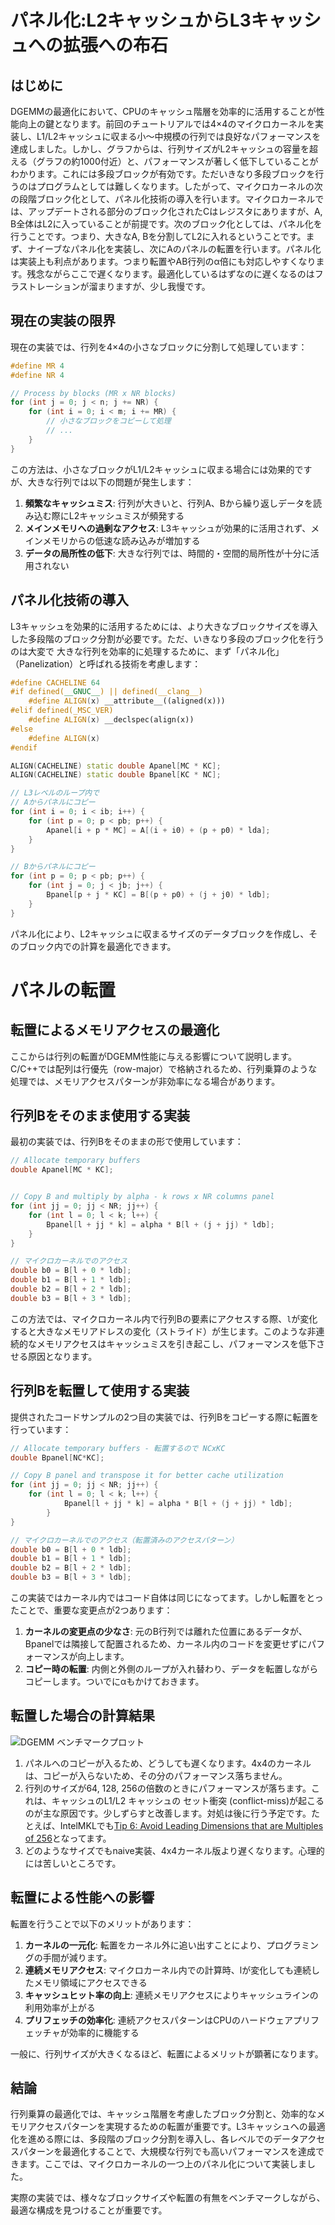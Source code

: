 # パネル化:L2キャッシュからL3キャッシュへの拡張への布石

## はじめに

DGEMMの最適化において、CPUのキャッシュ階層を効率的に活用することが性能向上の鍵となります。前回のチュートリアルでは4×4のマイクロカーネルを実装し、L1/L2キャッシュに収まる小～中規模の行列では良好なパフォーマンスを達成しました。しかし、グラフからは、行列サイズがL2キャッシュの容量を超える（グラフの約1000付近）と、パフォーマンスが著しく低下していることがわかります。これには多段ブロックが有効です。ただいきなり多段ブロックを行うのはプログラムとしては難しくなります。したがって、マイクロカーネルの次の段階ブロック化として、パネル化技術の導入を行います。マイクロカーネルでは、アップデートされる部分のブロック化されたCはレジスタにありますが、A, B全体はL2に入っていることが前提です。次のブロック化としては、パネル化を行うことです。つまり、大きなA, Bを分割してL2に入れるということです。まず、ナイーブなパネル化を実装し、次にAのパネルの転置を行います。パネル化は実装上も利点があります。つまり転置やAB行列のα倍にも対応しやすくなります。残念ながらここで遅くなります。最適化しているはずなのに遅くなるのはフラストレーションが溜まりますが、少し我慢です。

## 現在の実装の限界

現在の実装では、行列を4×4の小さなブロックに分割して処理しています：

```cpp
#define MR 4
#define NR 4

// Process by blocks (MR x NR blocks)
for (int j = 0; j < n; j += NR) {
    for (int i = 0; i < m; i += MR) {
        // 小さなブロックをコピーして処理
        // ...
    }
}
```

この方法は、小さなブロックがL1/L2キャッシュに収まる場合には効果的ですが、大きな行列では以下の問題が発生します：

1. **頻繁なキャッシュミス**: 行列が大きいと、行列A、Bから繰り返しデータを読み込む際にL2キャッシュミスが頻発する
2. **メインメモリへの過剰なアクセス**: L3キャッシュが効果的に活用されず、メインメモリからの低速な読み込みが増加する
3. **データの局所性の低下**: 大きな行列では、時間的・空間的局所性が十分に活用されない

## パネル化技術の導入

L3キャッシュを効果的に活用するためには、より大きなブロックサイズを導入した多段階のブロック分割が必要です。ただ、いきなり多段のブロック化を行うのは大変で
大きな行列を効率的に処理するために、まず「パネル化」（Panelization）と呼ばれる技術を考慮します：

```cpp
#define CACHELINE 64
#if defined(__GNUC__) || defined(__clang__)
    #define ALIGN(x) __attribute__((aligned(x)))
#elif defined(_MSC_VER)
    #define ALIGN(x) __declspec(align(x))
#else
    #define ALIGN(x)
#endif

ALIGN(CACHELINE) static double Apanel[MC * KC];
ALIGN(CACHELINE) static double Bpanel[KC * NC];

// L3レベルのループ内で
// Aからパネルにコピー
for (int i = 0; i < ib; i++) {
    for (int p = 0; p < pb; p++) {
        Apanel[i + p * MC] = A[(i + i0) + (p + p0) * lda];
    }
}

// Bからパネルにコピー
for (int p = 0; p < pb; p++) {
    for (int j = 0; j < jb; j++) {
        Bpanel[p + j * KC] = B[(p + p0) + (j + j0) * ldb];
    }
}
```

パネル化により、L2キャッシュに収まるサイズのデータブロックを作成し、そのブロック内での計算を最適化できます。

# パネルの転置

## 転置によるメモリアクセスの最適化

ここからは行列の転置がDGEMM性能に与える影響について説明します。C/C++では配列は行優先（row-major）で格納されるため、行列乗算のような処理では、メモリアクセスパターンが非効率になる場合があります。

## 行列Bをそのまま使用する実装

最初の実装では、行列Bをそのままの形で使用しています：

```cpp
// Allocate temporary buffers
double Apanel[MC * KC];


// Copy B and multiply by alpha - k rows x NR columns panel
for (int jj = 0; jj < NR; jj++) {
    for (int l = 0; l < k; l++) {
        Bpanel[l + jj * k] = alpha * B[l + (j + jj) * ldb];
    }
}

// マイクロカーネルでのアクセス
double b0 = B[l + 0 * ldb];
double b1 = B[l + 1 * ldb];
double b2 = B[l + 2 * ldb];
double b3 = B[l + 3 * ldb];
```
この方法では、マイクロカーネル内で行列Bの要素にアクセスする際、`l`が変化すると大きなメモリアドレスの変化（ストライド）が生じます。このような非連続的なメモリアクセスはキャッシュミスを引き起こし、パフォーマンスを低下させる原因となります。

## 行列Bを転置して使用する実装

提供されたコードサンプルの2つ目の実装では、行列Bをコピーする際に転置を行っています：

```cpp
// Allocate temporary buffers - 転置するので NCxKC
double Bpanel[NC*KC];

// Copy B panel and transpose it for better cache utilization
for (int jj = 0; jj < NR; jj++) {
    for (int l = 0; l < k; l++) {
            Bpanel[l + jj * k] = alpha * B[l + (j + jj) * ldb];
        }
}

// マイクロカーネルでのアクセス（転置済みのアクセスパターン）
double b0 = B[l + 0 * ldb];
double b1 = B[l + 1 * ldb];
double b2 = B[l + 2 * ldb];
double b3 = B[l + 3 * ldb];
```
この実装ではカーネル内ではコード自体は同じになってます。しかし転置をとったことで、重要な変更点が2つあります：

1. **カーネルの変更点の少なさ**: 元のB行列では離れた位置にあるデータが、Bpanelでは隣接して配置されるため、カーネル内のコードを変更せずにパフォーマンスが向上します。
2. **コピー時の転置**: 内側と外側のループが入れ替わり、データを転置しながらコピーします。ついでにαもかけておきます。

## 転置した場合の計算結果

![DGEMM ベンチマークプロット](14/dgemm_benchmark_comparison_plot.png)

1. パネルへのコピーが入るため、どうしても遅くなります。4x4のカーネルは、コピーが入らないため、その分のパフォーマンス落ちません。
2. 行列のサイズが64, 128, 256の倍数のときにパフォーマンスが落ちます。これは、キャッシュのL1/L2 キャッシュの セット衝突 (conflict-miss)が起こるのが主な原因です。少しずらすと改善します。対処は後に行う予定です。たとえば、IntelMKLでも[Tip 6: Avoid Leading Dimensions that are Multiples of 256](https://www.intel.com/content/www/us/en/developer/articles/technical/a-simple-example-to-measure-the-performance-of-an-intel-mkl-function.html)となってます。
3. どのようなサイズでもnaive実装、4x4カーネル版より遅くなります。心理的には苦しいところです。

## 転置による性能への影響

転置を行うことで以下のメリットがあります：

1. **カーネルの一元化**: 転置をカーネル外に追い出すことにより、プログラミングの手間が減ります。
2. **連続メモリアクセス**: マイクロカーネル内での計算時、lが変化しても連続したメモリ領域にアクセスできる
3. **キャッシュヒット率の向上**: 連続メモリアクセスによりキャッシュラインの利用効率が上がる
4. **プリフェッチの効率化**: 連続アクセスパターンはCPUのハードウェアプリフェッチャが効率的に機能する

一般に、行列サイズが大きくなるほど、転置によるメリットが顕著になります。

## 結論

行列乗算の最適化では、キャッシュ階層を考慮したブロック分割と、効率的なメモリアクセスパターンを実現するための転置が重要です。L3キャッシュへの最適化を進める際には、多段階のブロック分割を導入し、各レベルでのデータアクセスパターンを最適化することで、大規模な行列でも高いパフォーマンスを達成できます。ここでは、マイクロカーネルの一つ上のパネル化について実装しました。

実際の実装では、様々なブロックサイズや転置の有無をベンチマークしながら、最適な構成を見つけることが重要です。
